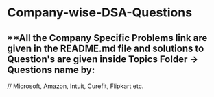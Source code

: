 # Company-wise-DSA-Questions

## **All the Company Specific Problems link are given in the README.md file and solutions to Question's are given inside Topics Folder -> Questions name by:
// Microsoft, Amazon, Intuit, Curefit, Flipkart etc.

